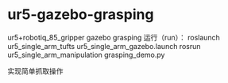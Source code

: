 # ur5-gazebo-grasping
ur5+robotiq_85_gripper gazebo grasping
运行（run）：
roslaunch ur5_single_arm_tufts ur5_single_arm_gazebo.launch
rosrun ur5_single_arm_manipulation grasping_demo.py

实现简单抓取操作
